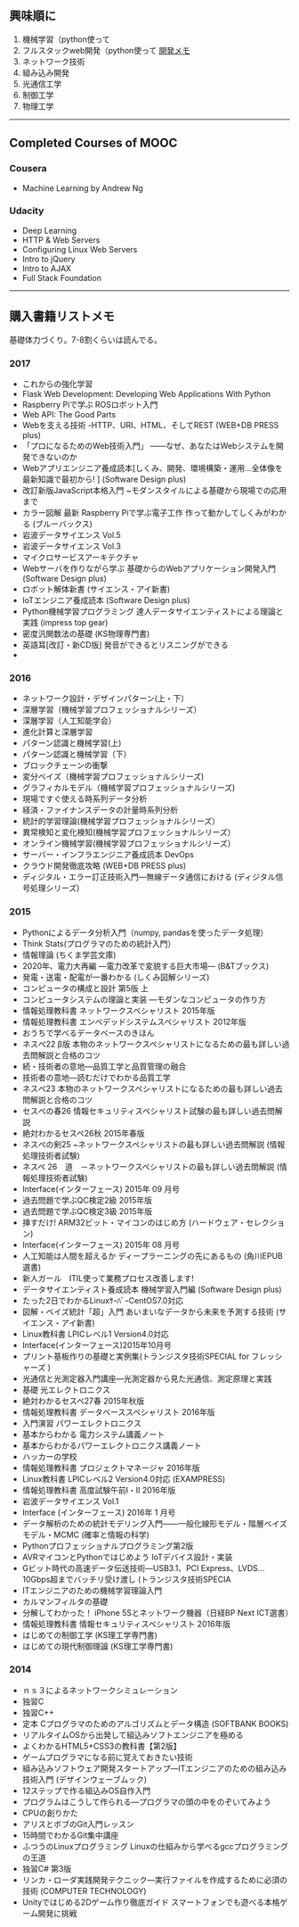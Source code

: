 ## 興味順に

1. 機械学習（python使って
2. フルスタックweb開発（python使って [開発メモ](http://msrks.readthedocs.io/en/latest/index.html)
3. ネットワーク技術
4. 組み込み開発
5. 光通信工学
6. 制御工学
7. 物理工学

---

## Completed Courses of MOOC

### Cousera

* Machine Learning by Andrew Ng

### Udacity

* Deep Learning
* HTTP & Web Servers
* Configuring Linux Web Servers
* Intro to jQuery
* Intro to AJAX
* Full Stack Foundation

---

## 購入書籍リストメモ

基礎体力づくり。7-8割くらいは読んでる。

### 2017

* これからの強化学習
* Flask Web Development: Developing Web Applications With Python
* Raspberry Piで学ぶ ROSロボット入門
* Web API: The Good Parts
* Webを支える技術 -HTTP、URI、HTML、そしてREST (WEB+DB PRESS plus)
* 「プロになるためのWeb技術入門」 ――なぜ、あなたはWebシステムを開発できないのか
* Webアプリエンジニア養成読本[しくみ、開発、環境構築・運用…全体像を最新知識で最初から! ] (Software Design plus)
* 改訂新版JavaScript本格入門 ~モダンスタイルによる基礎から現場での応用まで
* カラー図解 最新 Raspberry Piで学ぶ電子工作 作って動かしてしくみがわかる (ブルーバックス)
* 岩波データサイエンス Vol.5
* 岩波データサイエンス Vol.3
* マイクロサービスアーキテクチャ
* Webサーバを作りながら学ぶ 基礎からのWebアプリケーション開発入門 (Software Design plus)
* ロボット解体新書 (サイエンス・アイ新書)
* IoTエンジニア養成読本 (Software Design plus)
* Python機械学習プログラミング 達人データサイエンティストによる理論と実践 (impress top gear)
* 密度汎関数法の基礎 (KS物理専門書)
* 英語耳[改訂・新CD版] 発音ができるとリスニングができる
* 

### 2016

* ネットワーク設計・デザインパターン(上・下）
* 深層学習（機械学習プロフェッショナルシリーズ）
* 深層学習（人工知能学会）
* 進化計算と深層学習
* パターン認識と機械学習(上)
* パターン認識と機械学習（下）
* ブロックチェーンの衝撃
* 変分ベイズ（機械学習プロフェッショナルシリーズ)
* グラフィカルモデル（機械学習プロフェッショナルシリーズ)
* 現場ですぐ使える時系列データ分析
* 経済・ファイナンスデータの計量時系列分析
* 統計的学習理論(機械学習プロフェッショナルシリーズ）
* 異常検知と変化検知(機械学習プロフェッショナルシリーズ）
* オンライン機械学習(機械学習プロフェッショナルシリーズ）
* サーバー・インフラエンジニア養成読本 DevOps
* クラウド開発徹底攻略 (WEB+DB PRESS plus)
* ディジタル・エラー訂正技術入門―無線データ通信における (ディジタル信号処理シリーズ)

### 2015

* Pythonによるデータ分析入門（numpy, pandasを使ったデータ処理）
* Think Stats(プログラマのための統計入門）
* 情報理論 (ちくま学芸文庫)
* 2020年、電力大再編 ―電力改革で変貌する巨大市場― (B&Tブックス)
* 発電・送電・配電が一番わかる (しくみ図解シリーズ)
* コンピュータの構成と設計 第5版 上
* コンピュータシステムの理論と実装 ―モダンなコンピュータの作り方
* 情報処理教科書 ネットワークスペシャリスト 2015年版
* 情報処理教科書 エンベデッドシステムスペシャリスト 2012年版
* おうちで学べるデータベースのきほん
* ネスぺ22 β版 本物のネットワークスペシャリストになるための最も詳しい過去問解説と合格のコツ
* 続・技術者の意地―品質工学と品質管理の融合
* 技術者の意地―読むだけでわかる品質工学
* ネスぺ23 本物のネットワークスペシャリストになるための最も詳しい過去問解説と合格のコツ
* セスぺの春26 情報セキュリティスペシャリスト試験の最も詳しい過去問解説
* 絶対わかるセスペ26秋 2015年春版
* ネスぺの剣25 ~ネットワークスペシャリストの最も詳しい過去問解説 (情報処理技術者試験)
* ネスペ 26　道　－ネットワークスペシャリストの最も詳しい過去問解説 (情報処理技術者試験)
* Interface(インターフェース) 2015年 09 月号
* 過去問題で学ぶQC検定2級 2015年版
* 過去問題で学ぶQC検定3級 2015年版
* 挿すだけ! ARM32ビット・マイコンのはじめ方 (ハードウェア・セレクション)
* Interface(インターフェース) 2015年 08 月号
* 人工知能は人間を超えるか ディープラーニングの先にあるもの (角川EPUB選書)
* 新人ガール　ITIL使って業務プロセス改善します!
* データサイエンティスト養成読本 機械学習入門編 (Software Design plus)
* たった2日でわかるLinuxｻｰﾊﾞｰCentOS7.0対応
* 図解・ベイズ統計「超」入門 あいまいなデータから未来を予測する技術 (サイエンス・アイ新書)
* Linux教科書 LPICレベル1 Version4.0対応
* Interface(インターフェース)2015年10月号
* プリント基板作りの基礎と実例集(トランジスタ技術SPECIAL for フレッシャーズ )
* 光通信と光測定器入門講座―光測定器から見た光通信、測定原理と実践
* 基礎 光エレクトロニクス
* 絶対わかるセスペ27春 2015年秋版
* 情報処理教科書 データベーススペシャリスト 2016年版
* 入門演習 パワーエレクトロニクス
* 基本からわかる 電力システム講義ノート
* 基本からわかるパワーエレクトロニクス講義ノート
* ハッカーの学校
* 情報処理教科書 プロジェクトマネージャ 2016年版
* Linux教科書 LPICレベル2 Version4.0対応 (EXAMPRESS)
* 情報処理教科書 高度試験午前I・II 2016年版
* 岩波データサイエンス Vol.1
* Interface (インターフェース) 2016年 1 月号
* データ解析のための統計モデリング入門――一般化線形モデル・階層ベイズモデル・MCMC (確率と情報の科学)
* Pythonプロフェッショナルプログラミング第2版
* AVRマイコンとPythonではじめよう IoTデバイス設計・実装
* Gビット時代の高速データ伝送技術―USB3.1、PCI Express、LVDS…10Gbps超までバッチリ受け渡し (トランジスタ技術SPECIA
* ITエンジニアのための機械学習理論入門
* カルマンフィルタの基礎
* 分解してわかった！ iPhone 5Sとネットワーク機器（日経BP Next ICT選書）
* 情報処理教科書 情報セキュリティスペシャリスト 2016年版
* はじめての制御工学 (KS理工学専門書)
* はじめての現代制御理論 (KS理工学専門書)

### 2014

* ｎｓ３によるネットワークシミュレーション
* 独習C
* 独習C++
* 定本 Cプログラマのためのアルゴリズムとデータ構造 (SOFTBANK BOOKS)
* リアルタイムOSから出発して組込みソフトエンジニアを極める
* よくわかるHTML5+CSS3の教科書【第2版】
* ゲームプログラマになる前に覚えておきたい技術
* 組み込みソフトウェア開発スタートアップ―ITエンジニアのための組み込み技術入門 (デザインウェーブムック)
* 12ステップで作る組込みOS自作入門
* プログラムはこうして作られる―プログラマの頭の中をのぞいてみよう
* CPUの創りかた
* アリスとボブのGit入門レッスン
* 15時間でわかるGit集中講座
* ふつうのLinuxプログラミング Linuxの仕組みから学べるgccプログラミングの王道
* 独習C# 第3版
* リンカ・ローダ実践開発テクニック―実行ファイルを作成するために必須の技術 (COMPUTER TECHNOLOGY)
* Unityではじめる2Dゲーム作り徹底ガイド スマートフォンでも遊べる本格ゲーム開発に挑戦
